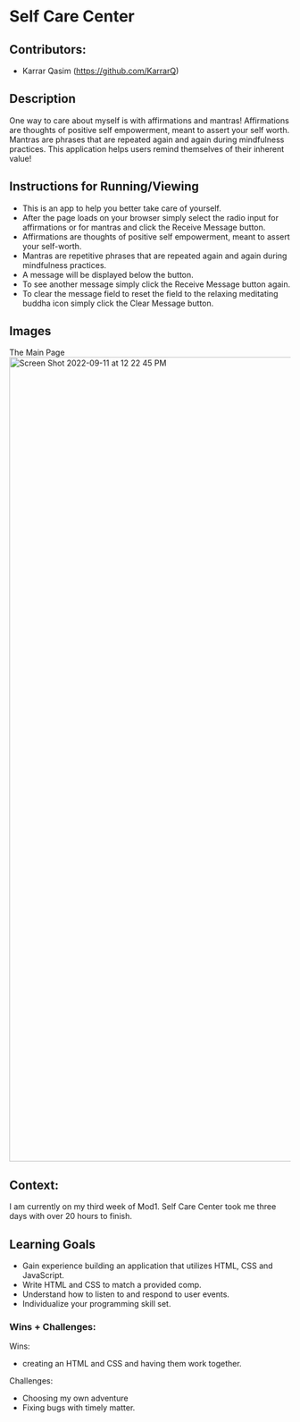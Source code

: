 # Self Care Center

## Contributors:
- Karrar Qasim (https://github.com/KarrarQ)

## Description
 One way to care about myself is with affirmations and mantras! Affirmations are thoughts of positive self empowerment, meant to assert your self worth. Mantras are phrases that are repeated again and again during mindfulness practices. This application helps users remind themselves of their inherent value!

## Instructions for Running/Viewing
- This is an app to help you better take care of yourself.
- After the page loads on your browser simply select the radio input for affirmations or for mantras and click the Receive Message button.
- Affirmations are thoughts of positive self empowerment, meant to assert your self-worth.
- Mantras are repetitive phrases that are repeated again and again during mindfulness practices.
- A message will be displayed below the button.
- To see another message simply click the Receive Message button again.
- To clear the message field to reset the field to the relaxing meditating buddha icon simply click the Clear Message button.

## Images
The Main Page
<img width="1440" alt="Screen Shot 2022-09-11 at 12 22 45 PM" src="https://user-images.githubusercontent.com/108508596/189549882-7ee928d5-663f-4d9f-be53-3e5964e10df1.png">


## Context:
I am currently on my third week of Mod1. Self Care Center took me three days with over 20 hours to finish.

## Learning Goals
- Gain experience building an application that utilizes HTML, CSS and JavaScript.
- Write HTML and CSS to match a provided comp.
- Understand how to listen to and respond to user events.
- Individualize your programming skill set.

### Wins + Challenges:

Wins:
- creating an HTML and CSS and having them work together.

Challenges:
- Choosing my own adventure
- Fixing bugs with timely matter.
